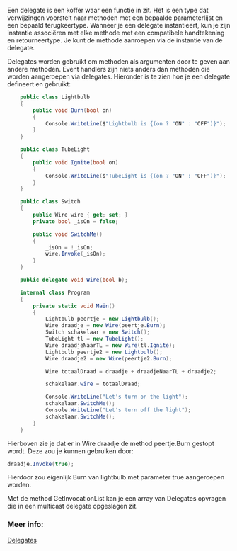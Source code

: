 Een delegate is een koffer waar een functie in zit. 
Het is een type dat verwijzingen voorstelt naar methoden met een bepaalde parameterlijst en een bepaald terugkeertype. Wanneer je een delegate instantieert, kun je zijn instantie associëren met elke methode met een compatibele handtekening en retourneertype. Je kunt de methode aanroepen via de instantie van de delegate.

Delegates worden gebruikt om methoden als argumenten door te geven aan andere methoden. Event handlers zijn niets anders dan methoden die worden aangeroepen via delegates. Hieronder is te zien hoe je een delegate defineert en gebruikt:

```c#
    public class Lightbulb
    {
        public void Burn(bool on)
        {
            Console.WriteLine($"Lightbulb is {(on ? "ON" : "OFF")}");
        }
    }

    public class TubeLight
    {
        public void Ignite(bool on)
        {
            Console.WriteLine($"TubeLight is {(on ? "ON" : "OFF")}");
        }
    }

    public class Switch
    {
        public Wire wire { get; set; }
        private bool _isOn = false;

        public void SwitchMe()
        {
            _isOn = !_isOn;
            wire.Invoke(_isOn);
        }
    }

    public delegate void Wire(bool b);

    internal class Program
    {
        private static void Main()
        {
            Lightbulb peertje = new Lightbulb();
            Wire draadje = new Wire(peertje.Burn);
            Switch schakelaar = new Switch();
            TubeLight tl = new TubeLight();
            Wire draadjeNaarTL = new Wire(tl.Ignite);
            Lightbulb peertje2 = new Lightbulb();
            Wire draadje2 = new Wire(peertje2.Burn);

            Wire totaalDraad = draadje + draadjeNaarTL + draadje2;

            schakelaar.wire = totaalDraad;

            Console.WriteLine("Let's turn on the light");
            schakelaar.SwitchMe();
            Console.WriteLine("Let's turn off the light");
            schakelaar.SwitchMe();
        }
    }
```
Hierboven zie je dat er in Wire draadje de method peertje.Burn gestopt wordt.
Deze zou je kunnen gebruiken door:

```c#
draadje.Invoke(true);
```
Hierdoor zou eigenlijk Burn van lightbulb met parameter true aangeroepen worden.

Met de method GetInvocationList kan je een array van Delegates opvragen die in een multicast delegate opgeslagen zit.





### Meer info:
[Delegates](https://learn.microsoft.com/en-us/dotnet/csharp/programming-guide/delegates/)